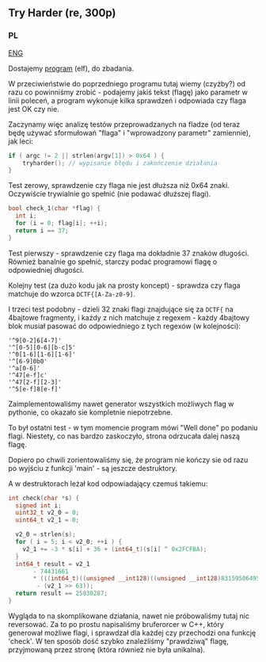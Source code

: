 ﻿## Try Harder (re, 300p)

### PL
[ENG](#eng-version)

Dostajemy [program](./re300) (elf), do zbadania.

W przeciwieństwie do poprzedniego programu tutaj wiemy (czyżby?) od razu co powinniśmy zrobić - podajemy jakiś tekst (flagę) jako parametr w linii poleceń, a program wykonuje kilka sprawdzeń i odpowiada czy flaga jest OK czy nie.

Zaczynamy więc analizę testów przeprowadzanych na fladze (od teraz będę używać sformułowań "flaga" i "wprowadzony parametr" zamiennie), jak leci:

```c++
if ( argc != 2 || strlen(argv[1]) > 0x64 ) {
    tryharder(); // wypisanie błędu i zakończenie działania
}
```

Test zerowy, sprawdzenie czy flaga nie jest dłuższa niż 0x64 znaki. Oczywiście trywialnie go spełnić (nie podawać dłuższej flagi).

```c++
bool check_1(char *flag) {
  int i;
  for (i = 0; flag[i]; ++i);
  return i == 37;
}
```

Test pierwszy - sprawdzenie czy flaga ma dokładnie 37 znaków długości. Również banalnie go spełnić, starczy podać programowi flagę o odpowiedniej długości.

Kolejny test (za dużo kodu jak na prosty koncept) - sprawdza czy flaga matchuje do wzorca `DCTF{[A-Za-z0-9]`.

I trzeci test podobny - dzieli 32 znaki flagi znajdujące się za `DCTF{` na 4bajtowe fragmenty, i każdy z nich matchuje z regexem - każdy 4bajtowy blok musiał pasować do odpowiedniego z tych regexów (w kolejności):

    '^9[0-2]6[4-7]'
    '^[0-5][0-6][b-c]5'
    '^0[1-6][1-6][1-6]'
    '^[6-9]0b0'
    '^a[0-6]'
    '^47[e-f]c'
    '^47[2-f][2-3]'
    '^5[e-f]8[e-f]'

Zaimplementowaliśmy nawet generator wszystkich możliwych flag w pythonie, co okazało sie kompletnie niepotrzebne.

To był ostatni test - w tym momencie program mówi "Well done" po podaniu flagi. Niestety, co nas bardzo zaskoczyło, strona odrzucała dalej naszą flagę.

Dopiero po chwili zorientowaliśmy się, że program nie kończy sie od razu po wyjściu z funkcji 'main' - są jeszcze destruktory.

A w destruktorach leżał kod odpowiadający czemuś takiemu:

```c++
int check(char *s) {
  signed int i;
  uint32_t v2_0 = 0;
  uint64_t v2_1 = 0;

  v2_0 = strlen(s);
  for ( i = 5; i < v2_0; ++i ) {
    v2_1 += -3 * s[i] + 36 + (int64_t)(s[i] ^ 0x2FCFBA);
  }
  int64_t result = v2_1
       - 74431661
       * (((int64_t)((unsigned __int128)((unsigned __int128)8315950649585666743LL * (unsigned __int128)v2_1) >> 64) >> 25) 
        - (v2_1 >> 63));
  return result == 25830287;
}
```

Wygląda to na skomplikowane działania, nawet nie próbowaliśmy tutaj nic reversować. Za to po prostu napisaliśmy bruferorcer w C++, który generował możliwe flagi, i sprawdzał dla każdej czy przechodzi ona funkcję 'check'. W ten sposób dość szybko znaleźliśmy "prawdziwą" flagę, przyjmowaną przez stronę (która również nie była unikalna).

